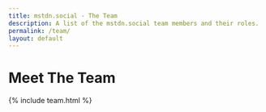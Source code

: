 ```yaml
---
title: mstdn.social - The Team
description: A list of the mstdn.social team members and their roles.
permalink: /team/
layout: default
---
```

# Meet The Team

{% include team.html %}
